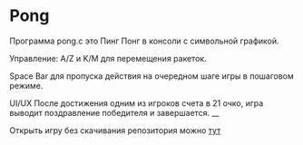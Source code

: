 # Pong
Программа pong.c это Пинг Понг в консоли с символьной графикой.

Управление:
A/Z и K/M для перемещения ракеток.

Space Bar для пропуска действия на очередном шаге игры в пошаговом режиме.

UI/UX
После достижения одним из игроков счета в 21 очко, игра выводит поздравление победителя и завершается.
__

Открыть игру без скачивания репозитория можно [тут](https://onlinegdb.com/nlaoK2qvY)
